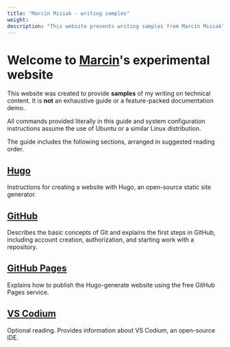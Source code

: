 ```yaml
---
title: "Marcin Misiak - writing samples"
weight:
description: "This website presents writing samples from Marcin Misiak"
---
```

# Welcome to [Marcin](https://www.linkedin.com/in/marcin-misiak-70836aa4/)'s experimental website

This website was created to provide **samples** of my writing on technical content. It is **not** an exhaustive guide or a feature-packed documentation demo.

All commands provided literally in this guide and system configuration instructions assume the use of Ubuntu or a similar Linux distribution.

The guide includes the following sections, arranged in suggested reading order.
## [Hugo](/docs/hugo)
Instructions for creating a website with Hugo, an open-source static site generator.

## [GitHub](/docs/github)
Describes the basic concepts of Git and explains the first steps in GitHub, including account creation, authorization, and starting work with a repository.

## [GitHub Pages](/docs/deploy)
Explains how to publish the Hugo-generate website using the free GitHub Pages service.

## [VS Codium](/docs/vscodium)
Optional reading. Provides information about VS Codium, an open-source IDE.